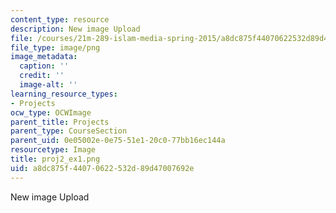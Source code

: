 ```yaml
---
content_type: resource
description: New image Upload
file: /courses/21m-289-islam-media-spring-2015/a8dc875f44070622532d89d47007692e_proj2_ex1.png
file_type: image/png
image_metadata:
  caption: ''
  credit: ''
  image-alt: ''
learning_resource_types:
- Projects
ocw_type: OCWImage
parent_title: Projects
parent_type: CourseSection
parent_uid: 0e05002e-0e75-51e1-20c0-77bb16ec144a
resourcetype: Image
title: proj2_ex1.png
uid: a8dc875f-4407-0622-532d-89d47007692e
---
```

New image Upload

